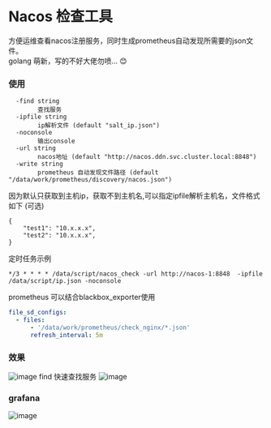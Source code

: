 # Nacos 检查工具

方便运维查看nacos注册服务，同时生成prometheus自动发现所需要的json文件。   
golang 萌新，写的不好大佬勿喷... 😊

### 使用

```shell
  -find string
        查找服务
  -ipfile string
        ip解析文件 (default "salt_ip.json")
  -noconsole
        输出console
  -url string
        nacos地址 (default "http://nacos.ddn.svc.cluster.local:8848")
  -write string
        prometheus 自动发现文件路径 (default "/data/work/prometheus/discovery/nacos.json")
```

因为默认只获取到主机ip，获取不到主机名,可以指定ipfile解析主机名，文件格式如下 (可选)

```shell
{
    "test1": "10.x.x.x",
    "test2": "10.x.x.x",
}
```

定时任务示例

```shell
*/3 * * * * /data/script/nacos_check -url http://nacos-1:8848  -ipfile /data/script/ip.json -noconsole
```

prometheus 可以结合blackbox_exporter使用

```yml
file_sd_configs:
  - files:
      - '/data/work/prometheus/check_nginx/*.json'
      refresh_interval: 5m
```
### 效果
![image](https://user-images.githubusercontent.com/20376675/154187473-96ced8e9-2c04-46aa-85b7-f3e44100e68d.png)
find 快速查找服务
![image](https://user-images.githubusercontent.com/20376675/154187373-e180e679-0885-48cd-8b46-be3ad89fd53a.png)


### grafana
![image](https://user-images.githubusercontent.com/20376675/154186534-35eed3db-70d8-461a-9aa6-df8cdcd7aa6c.png)
